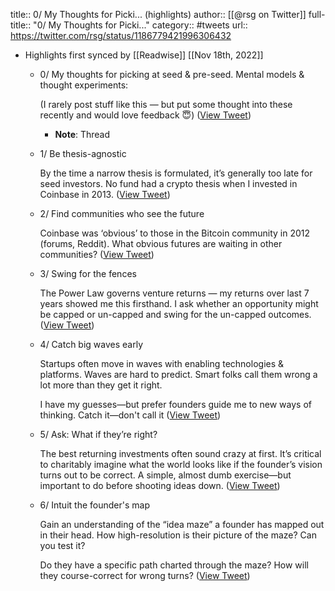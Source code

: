 title:: 0/ My Thoughts for Picki... (highlights)
author:: [[@rsg on Twitter]]
full-title:: "0/ My Thoughts for Picki..."
category:: #tweets
url:: https://twitter.com/rsg/status/1186779421996306432

- Highlights first synced by [[Readwise]] [[Nov 18th, 2022]]
	- 0/ My thoughts for picking at seed & pre-seed. Mental models & thought experiments:
	  
	  (I rarely post stuff like this — but put some thought into these recently and would love feedback 😇) ([View Tweet](https://twitter.com/rsg/status/1186775048297697281))
		- **Note**: Thread
	- 1/ Be thesis-agnostic
	  
	  
	  By the time a narrow thesis is formulated, it’s generally too late for seed investors. No fund had a crypto thesis when I invested in Coinbase in 2013. ([View Tweet](https://twitter.com/rsg/status/1186775148990386176))
	- 2/ Find communities who see the future
	  
	  Coinbase was ‘obvious’ to those in the Bitcoin community in 2012 (forums, Reddit). What obvious futures are waiting in other communities? ([View Tweet](https://twitter.com/rsg/status/1186775307539234817))
	- 3/ Swing for the fences
	  
	  The Power Law governs venture returns — my returns over last 7 years showed me this firsthand. I ask whether an opportunity might be capped or un-capped and swing for the un-capped outcomes. ([View Tweet](https://twitter.com/rsg/status/1186775672741478400))
	- 4/ Catch big waves early
	  
	  Startups often move in waves with enabling technologies & platforms. Waves are hard to predict. Smart folks call them wrong a lot more than they get it right.
	  
	  I have my guesses—but prefer founders guide me to new ways of thinking. Catch it—don't call it ([View Tweet](https://twitter.com/rsg/status/1186776753135448064))
	- 5/ Ask: What if they’re right?
	  
	  The best returning investments often sound crazy at first. It’s critical to charitably imagine what the world looks like if the founder’s vision turns out to be correct. A simple, almost dumb exercise—but important to do before shooting ideas down. ([View Tweet](https://twitter.com/rsg/status/1186777053774798848))
	- 6/ Intuit the founder's map
	  
	  Gain an understanding of the “idea maze” a founder has mapped out in their head. How high-resolution is their picture of the maze? Can you test it?
	  
	  Do they have a specific path charted through the maze? How will they course-correct for wrong turns? ([View Tweet](https://twitter.com/rsg/status/1186779421996306432))